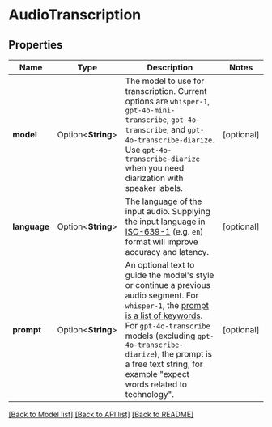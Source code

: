 # AudioTranscription

## Properties

Name | Type | Description | Notes
------------ | ------------- | ------------- | -------------
**model** | Option<**String**> | The model to use for transcription. Current options are `whisper-1`, `gpt-4o-mini-transcribe`, `gpt-4o-transcribe`, and `gpt-4o-transcribe-diarize`. Use `gpt-4o-transcribe-diarize` when you need diarization with speaker labels.  | [optional]
**language** | Option<**String**> | The language of the input audio. Supplying the input language in [ISO-639-1](https://en.wikipedia.org/wiki/List_of_ISO_639-1_codes) (e.g. `en`) format will improve accuracy and latency.  | [optional]
**prompt** | Option<**String**> | An optional text to guide the model's style or continue a previous audio segment. For `whisper-1`, the [prompt is a list of keywords](https://platform.openai.com/docs/guides/speech-to-text#prompting). For `gpt-4o-transcribe` models (excluding `gpt-4o-transcribe-diarize`), the prompt is a free text string, for example \"expect words related to technology\".  | [optional]

[[Back to Model list]](../README.md#documentation-for-models) [[Back to API list]](../README.md#documentation-for-api-endpoints) [[Back to README]](../README.md)


